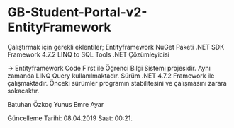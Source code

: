 # GB-Student-Portal-v2-EntityFramework

Çalıştırmak için gerekli eklentiler;
Entityframework NuGet Paketi
.NET SDK Framework 4.7.2
LINQ to SQL Tools 
.NET Çözümleyicisi


-> Entityframework Code First ile Öğrenci Bilgi Sistemi projesidir. Aynı zamanda LINQ Query kullanılmaktadır. Sürüm .NET 4.7.2 Framework ile çalışmaktadır. Önceki sürümler programın stabilitesini ve çalışmasını zarara sokacaktır.


Batuhan Özkoç
Yunus Emre Ayar

Güncelleme Tarihi: 08.04.2019 Saat: 00:21.

